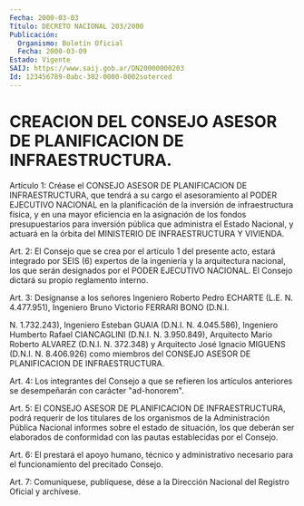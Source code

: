 ```yaml
---
Fecha: 2000-03-03
Título: DECRETO NACIONAL 203/2000
Publicación:
  Organismo: Boletín Oficial
  Fecha: 2000-03-09
Estado: Vigente
SAIJ: https://www.saij.gob.ar/DN20000000203
Id: 123456789-0abc-302-0000-0002soterced
---
```

# CREACION DEL CONSEJO ASESOR DE PLANIFICACION DE INFRAESTRUCTURA.

<a id="1"></a>
Artículo  1:  Créase   el  CONSEJO  ASESOR  DE  PLANIFICACION  DE INFRAESTRUCTURA, que tendrá  a  su cargo el asesoramiento al PODER EJECUTIVO  NACIONAL  en  la  planificación    de  la  inversión  de infraestructura física, y en una mayor eficiencia  en la asignación de los fondos presupuestarios para inversión pública que administra el Estado Nacional, y actuará en la órbita del MINISTERIO DE INFRAESTRUCTURA Y VIVIENDA.

<a id="2"></a>
Art. 2: El Consejo que se crea por  el  artículo  1  del  presente acto, estará integrado por SEIS (6) expertos de la ingeniería  y la arquitectura  nacional,  los  que  serán  designados  por el PODER EJECUTIVO NACIONAL. El Consejo dictará su propio reglamento interno.

<a id="3"></a>
Art.  3: Desígnanse a los señores Ingeniero Roberto Pedro  ECHARTE (L.E. N. 4.477.951), Ingeniero Bruno Victorio FERRARI BONO (D.N.I.

N. 1.732.243),   Ingeniero  Esteban  GUAIA  (D.N.I. N. 4.045.586), Ingeniero  Humberto    Rafael  CIANCAGLINI  (D.N.I. N.  3.950.849), Arquitecto Mario Roberto  ALVAREZ  (D.N.I. N. 372.348) y Arquitecto José Ignacio MIGUENS (D.N.I. N. 8.406.926) como miembros del CONSEJO ASESOR DE PLANIFICACION DE INFRAESTRUCTURA.

<a id="4"></a>
Art.  4: Los  integrantes  del  Consejo  a que se  refieren  los artículos  anteriores  se  desempeñarán  con carácter  "ad-honorem".

<a id="5"></a>
Art.  5: El CONSEJO ASESOR DE PLANIFICACION  DE  INFRAESTRUCTURA, podrá requerir  de  los  titulares  de los organismos de la Administración Pública Nacional informes sobre el estado de situación, los que deberán ser elaborados de conformidad con las pautas establecidas por el Consejo.

<a id="6"></a>
Art. 6: El prestará el apoyo humano, técnico y administrativo necesario para el funcionamiento del precitado Consejo.

<a id="7"></a>
Art. 7: Comuníquese, publíquese, dése a la Dirección Nacional del Registro Oficial y archívese.